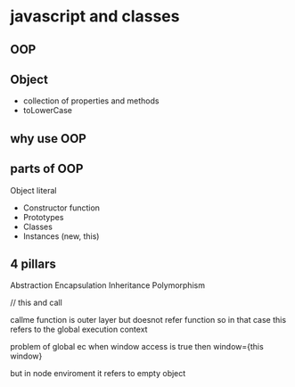 # javascript and classes

## OOP

## Object
- collection of properties and methods
- toLowerCase

## why use OOP

## parts of OOP
Object literal 

- Constructor function
- Prototypes
- Classes
- Instances (new, this)


## 4 pillars
Abstraction
Encapsulation
Inheritance
Polymorphism


// this and call 

callme function is outer layer but doesnot refer function so in that case this refers to the global execution context 

problem of global ec
when window access is true then window={this window}

but in node enviroment it refers to empty object 